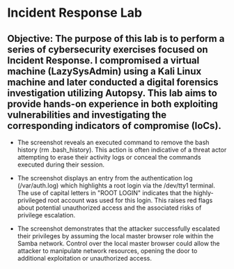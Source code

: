 # Incident Response Lab

## Objective: The purpose of this lab is to perform a series of cybersecurity exercises focused on Incident Response. I compromised a virtual machine (LazySysAdmin) using a Kali Linux machine and later conducted a digital forensics investigation utilizing Autopsy. This lab aims to provide hands-on experience in both exploiting vulnerabilities and investigating the corresponding indicators of compromise (IoCs).

- The screenshot reveals an executed command to remove the bash history (rm .bash_history). This action is often indicative of a threat actor attempting to erase their activity logs or conceal the commands executed during their session.



- The screenshot displays an entry from the authentication log (/var/auth.log) which highlights a root login via the /dev/tty1 terminal. The use of capital letters in "ROOT LOGIN" indicates that the highly-privileged root account was used for this login. This raises red flags about potential unauthorized access and the associated risks of privilege escalation.



- The screenshot demonstrates that the attacker successfully escalated their privileges by assuming the local master browser role within the Samba network. Control over the local master browser could allow the attacker to manipulate network resources, opening the door to additional exploitation or unauthorized access.
